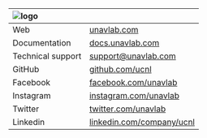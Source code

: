 | ![logo](https://ucnl.github.io/documentation/sm_logo.png) |  |
| :--- | :--- |
| Web | [unavlab.com](https://unavlab.com/) |
| Documentation | [docs.unavlab.com](https://docs.unavlab.com/) |
| Technical support | [support@unavlab.com](mailto:support@unavlab.com) |
| GitHub | [github.com/ucnl](https://github.com/ucnl) |
| Facebook | [facebook.com/unavlab](https://www.facebook.com/unavlab) |
| Instagram | [instagram.com/unavlab](https://instagram.com/unavlab) |
| Twitter | [twitter.com/unavlab](https://twitter.com/unavlab) |
| Linkedin | [linkedin.com/company/ucnl](https://www.linkedin.com/company/ucnl) |

<div style="page-break-after: always;"></div>
